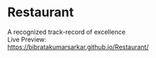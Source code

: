 # Restaurant
A recognized track-record of excellence
<br>
Live Preview: 
<br>
https://bibratakumarsarkar.github.io/Restaurant/
